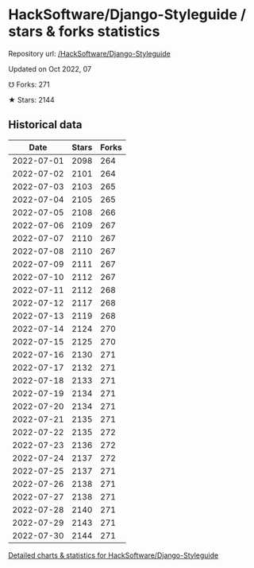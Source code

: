 # HackSoftware/Django-Styleguide / stars & forks statistics

Repository url: [/HackSoftware/Django-Styleguide](https://github.com/HackSoftware/Django-Styleguide)

Updated on Oct 2022, 07

☋ Forks: 271

★ Stars: 2144

## Historical data
| Date | Stars | Forks |
|------|-------|-------|
| 2022-07-01 | 2098 | 264 | 
| 2022-07-02 | 2101 | 264 | 
| 2022-07-03 | 2103 | 265 | 
| 2022-07-04 | 2105 | 265 | 
| 2022-07-05 | 2108 | 266 | 
| 2022-07-06 | 2109 | 267 | 
| 2022-07-07 | 2110 | 267 | 
| 2022-07-08 | 2110 | 267 | 
| 2022-07-09 | 2111 | 267 | 
| 2022-07-10 | 2112 | 267 | 
| 2022-07-11 | 2112 | 268 | 
| 2022-07-12 | 2117 | 268 | 
| 2022-07-13 | 2119 | 268 | 
| 2022-07-14 | 2124 | 270 | 
| 2022-07-15 | 2125 | 270 | 
| 2022-07-16 | 2130 | 271 | 
| 2022-07-17 | 2132 | 271 | 
| 2022-07-18 | 2133 | 271 | 
| 2022-07-19 | 2134 | 271 | 
| 2022-07-20 | 2134 | 271 | 
| 2022-07-21 | 2135 | 271 | 
| 2022-07-22 | 2135 | 272 | 
| 2022-07-23 | 2136 | 272 | 
| 2022-07-24 | 2137 | 272 | 
| 2022-07-25 | 2137 | 271 | 
| 2022-07-26 | 2138 | 271 | 
| 2022-07-27 | 2138 | 271 | 
| 2022-07-28 | 2140 | 271 | 
| 2022-07-29 | 2143 | 271 | 
| 2022-07-30 | 2144 | 271 | 


[Detailed charts & statistics for HackSoftware/Django-Styleguide](https://reviewgithub.com/rep/HackSoftware/Django-Styleguide)
